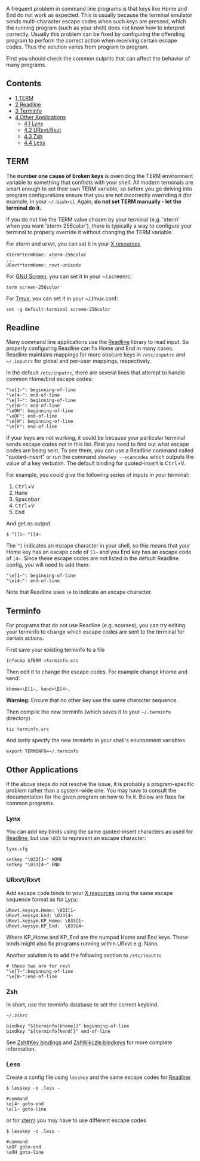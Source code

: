 A frequent problem in command line programs is that keys like Home and End do not work as expected. This is usually because the terminal emulator sends multi-character escape codes when such keys are pressed, which the running program (such as your shell) does not know how to interpret correctly. Usually this problem can be fixed by configuring the offending program to perform the correct action when receiving certain escape codes. Thus the solution varies from program to program.

First you should check the common culprits that can affect the behavior of many programs.

## Contents

*   [1 TERM](#TERM)
*   [2 Readline](#Readline)
*   [3 Terminfo](#Terminfo)
*   [4 Other Applications](#Other_Applications)
    *   [4.1 Lynx](#Lynx)
    *   [4.2 URxvt/Rxvt](#URxvt.2FRxvt)
    *   [4.3 Zsh](#Zsh)
    *   [4.4 Less](#Less)

## TERM

The **number one cause of broken keys** is overriding the TERM environment variable to something that conflicts with your shell. All modern terminals are smart enough to set their own TERM variable, so before you go delving into program configurations ensure that you are not incorrectly overriding it (for example, in your `~/.bashrc`). Again, **do not set TERM manually - let the terminal do it.**

If you do not like the TERM value chosen by your terminal (e.g. 'xterm' when you want 'xterm-256color'), there is typically a way to configure your terminal to properly override it without changing the TERM variable.

For xterm and urxvt, you can set it in your [X resources](/index.php/X_resources "X resources")

```
XTerm*termName: xterm-256color
...
URxvt*termName: rxvt-unicode

```

For [GNU Screen](/index.php/GNU_Screen "GNU Screen"), you can set it in your ~/.screenrc:

```
term screen-256color

```

For [Tmux](/index.php/Tmux "Tmux"), you can set it in your ~/.tmux.conf:

```
set -g default-terminal screen-256color

```

## Readline

Many command line applications use the [Readline](/index.php/Readline "Readline") library to read input. So properly configuring Readline can fix Home and End in many cases. Readline maintains mappings for more obscure keys in `/etc/inputrc` and `~/.inputrc` for global and per-user mappings, respectively.

In the default `/etc/inputrc`, there are several lines that attempt to handle common Home/End escape codes:

```
"\e[1~": beginning-of-line
"\e[4~": end-of-line
"\e[7~": beginning-of-line
"\e[8~": end-of-line
"\eOH": beginning-of-line
"\eOF": end-of-line
"\e[H": beginning-of-line
"\e[F": end-of-line

```

If your keys are not working, it could be because your particular terminal sends escape codes not in this list. First you need to find out what escape codes are being sent. To see them, you can use a Readline command called "quoted-insert" or run the command `showkey --scancodes` which outputs the value of a key verbatim. The default binding for quoted-insert is <kbd>Ctrl</kbd>+<kbd>V</kbd>.

For example, you could give the following series of inputs in your terminal:

1.  <kbd>Ctrl</kbd>+<kbd>V</kbd>
2.  <kbd>Home</kbd>
3.  <kbd>Spacebar</kbd>
4.  <kbd>Ctrl</kbd>+<kbd>V</kbd>
5.  <kbd>End</kbd>

And get as output

```
$ ^[[1~ ^[[4~

```

The `^[` indicates an escape character in your shell, so this means that your Home key has an escape code of `[1~` and you End key has an escape code of `[4~`. Since these escape codes are not listed in the default Readline config, you will need to add them:

```
"\e[1~": beginning-of-line
"\e[4~": end-of-line

```

Note that Readline uses `\e` to indicate an escape character.

## Terminfo

For programs that do not use Readline (e.g. ncurses), you can try editing your terminfo to change which escape codes are sent to the terminal for certain actions.

First save your existing terminfo to a file

```
infocmp $TERM >terminfo.src

```

Then edit it to change the escape codes. For example change khome and kend:

```
khome=\E[1~, kend=\E[4~,

```

**Warning:** Ensure that no other key use the same character sequence.

Then compile the new terminfo (which saves it to your `~/.terminfo` directory)

```
tic terminfo.src

```

And lastly specify the new terminfo in your shell's environment variables

```
export TERMINFO=~/.terminfo

```

## Other Applications

If the above steps do not resolve the issue, it is probably a program-specific problem rather than a system-wide one. You may have to consult the documentation for the given program on how to fix it. Below are fixes for common programs.

### Lynx

You can add key binds using the same quoted-insert characters as used for [Readline](#Readline), but use `\033` to represent an escape character:

 `lynx.cfg` 
```
setkey "\033[1~" HOME
setkey "\033[4~" END
```

### URxvt/Rxvt

Add escape code binds to your [X resources](/index.php/X_resources "X resources") using the same escape sequence format as for [Lynx](#Lynx):

```
URxvt.keysym.Home: \033[1~
URxvt.keysym.End: \033[4~
URxvt.keysym.KP_Home: \033[1~
URxvt.keysym.KP_End:  \033[4~
```

Where KP_Home and KP_End are the numpad Home and End keys. These binds might also fix programs running within URxvt e.g. Nano.

Another solution is to add the following section to `/etc/inputrc`

```
# those two are for rxvt
"\e[7~":beginning-of-line
"\e[8~":end-of-line

```

### Zsh

In short, use the terminfo database to set the correct keybind.

 `~/.zshrc` 
```
bindkey "${terminfo[khome]}" beginning-of-line
bindkey "${terminfo[kend]}" end-of-line
```

See [Zsh#Key bindings](/index.php/Zsh#Key_bindings "Zsh") and [ZshWiki:zle:bindkeys](http://zshwiki.org/home/zle/bindkeys#reading_terminfo) for more complete information.

### Less

Create a config file using `lesskey` and the same escape codes for [Readline](#Readline):

 `$ lesskey -o .less -` 
```
#command
\e[4~ goto-end
\e[1~ goto-line

```

or for [xterm](/index.php/Xterm "Xterm") you may have to use different escape codes

 `$ lesskey -o .less -` 
```
#command
\eOF goto-end
\eOH goto-line
```